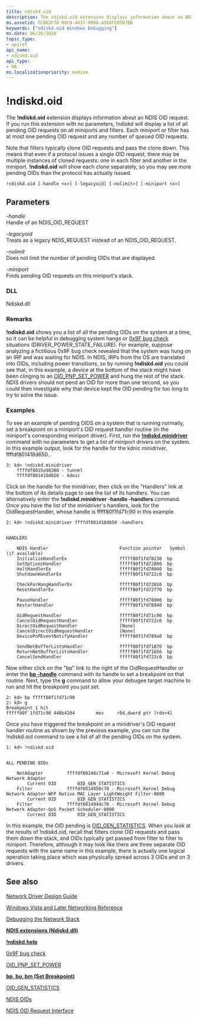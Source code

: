 ```yaml
---
title: ndiskd.oid
description: The ndiskd.oid extension displays information about an NDIS OID request.
ms.assetid: FCDE2F78-98C0-4437-999A-4566FEB5D7BB
keywords: ["ndiskd.oid Windows Debugging"]
ms.date: 06/26/2020
topic_type:
- apiref
api_name:
- ndiskd.oid
api_type:
- NA
ms.localizationpriority: medium
---
```


# !ndiskd.oid

The **!ndiskd.oid** extension displays information about an NDIS OID request. If you run this extension with no parameters, !ndiskd will display a list of all pending OID requests on all miniports and filters. Each miniport or filter has at most one pending OID request and any number of queued OID requests.

Note that filters typically clone OID requests and pass the clone down. This means that even if a protocol issues a single OID request, there may be multiple instances of cloned requests: one in each filter and another in the miniport. **!ndiskd.oid** will show each clone separately, so you may see more pending OIDs than the protocol has actually issued.

```console
!ndiskd.oid [-handle <x>] [-legacyoid] [-nolimit>] [-miniport <x>] 
```

## Parameters

<span id="_______-handle______"></span><span id="_______-HANDLE______"></span> *-handle*   
Handle of an NDIS\_OID\_REQUEST

<span id="_______-legacyoid______"></span><span id="_______-LEGACYOID______"></span> *-legacyoid*   
Treats as a legacy NDIS\_REQUEST instead of an NDIS\_OID\_REQUEST.

<span id="_______-nolimit______"></span><span id="_______-NOLIMIT______"></span> *-nolimit*   
Does not limit the number of pending OIDs that are displayed.

<span id="_______-miniport______"></span><span id="_______-MINIPORT______"></span> *-miniport*   
Finds pending OID requests on this miniport's stack.

### DLL

Ndiskd.dll

### Remarks

**!ndiskd.oid** shows you a list of all the pending OIDs on the system at a time, so it can be helpful in debugging system hangs or [0x9F bug check](bug-check-0x9f--driver-power-state-failure.md) situations (DRIVER\_POWER\_STATE\_FAILURE). For example, suppose analyzing a fictitious 0x9F bug check revealed that the system was hung on an IRP and was waiting for NDIS. In NDIS, IRPs from the OS are translated into OIDs, including power transitions, so by running **!ndiskd.oid** you could see that, in this example, a device at the bottom of the stack might have been clinging to an [OID\_PNP\_SET\_POWER](https://docs.microsoft.com/windows-hardware/drivers/network/oid-pnp-set-power) and hung the rest of the stack. NDIS drivers should not pend an OID for more than one second, so you could then investigate why that device kept the OID pending for too long to try to solve the issue.

### Examples

To see an example of pending OIDS on a system that is running normally, set a breakpoint on a miniport's OID request handler routine (in the miniport's corresponding miniport driver). First, run the [**!ndiskd.minidriver**](-ndiskd-minidriver.md) command with no parameters to get a list of miniport drivers on the system. In this example output, look for the handle for the kdnic minidriver, ffffdf801418d650..

```console
3: kd> !ndiskd.minidriver
    ffffdf8015a98380 - tunnel
    ffffdf801418d650 - kdnic
```

Click on the handle for the minidriver, then click on the "Handlers" link at the bottom of its details page to see the list of its handlers. You can alternatively enter the **!ndiskd.minidriver -handle -handlers** command. Once you have the list of the minidriver's handlers, look for the OidRequestHandler, whose handle is fffff80f1fd71c90 in this example.

```console
2: kd> !ndiskd.minidriver ffffdf801418d650 -handlers


HANDLERS

    NDIS Handler                           Function pointer   Symbol (if available)
    InitializeHandlerEx                    fffff80f1fd78230  bp
    SetOptionsHandler                      fffff80f1fd72800  bp
    HaltHandlerEx                          fffff80f1fd78040  bp
    ShutdownHandlerEx                      fffff80f1fd722c0  bp

    CheckForHangHandlerEx                  fffff80f1fd72810  bp
    ResetHandlerEx                         fffff80f1fd72f70  bp

    PauseHandler                           fffff80f1fd78000  bp
    RestartHandler                         fffff80f1fd78940  bp

    OidRequestHandler                      fffff80f1fd71c90  bp
    CancelOidRequestHandler                fffff80f1fd722c0  bp
    DirectOidRequestHandler                [None]
    CancelDirectOidRequestHandler          [None]
    DevicePnPEventNotifyHandler            fffff80f1fd789a0  bp

    SendNetBufferListsHandler              fffff80f1fd71870  bp
    ReturnNetBufferListsHandler            fffff80f1fd71b50  bp
    CancelSendHandler                      fffff80f1fd722c0  bp
```

Now either click on the "bp" link to the right of the OidRequestHandler or enter the [**bp -handle**](bp--bu--bm--set-breakpoint-.md) command with its handle to set a breakpoint on that routine. Next, type the **g** command to allow your debugee target machine to run and hit the breakpoint you just set.

```console
2: kd> bp fffff80f1fd71c90
2: kd> g
Breakpoint 1 hit
fffff80f`1fd71c90 448b4204        mov     r8d,dword ptr [rdx+4]
```

Once you have triggered the breakpoint on a minidriver's OID request handler routine as shown by the previous example, you can run the !ndiskd.oid command to see a list of all the pending OIDs on the system.

```console
1: kd> !ndiskd.oid


ALL PENDING OIDs

    NetAdapter         ffffdf80140c71a0 - Microsoft Kernel Debug Network Adapter
        Current OID        OID_GEN_STATISTICS
    Filter             ffffdf8014950c70 - Microsoft Kernel Debug Network Adapter-WFP Native MAC Layer LightWeight Filter-0000
        Current OID        OID_GEN_STATISTICS
    Filter             ffffdf801494dc70 - Microsoft Kernel Debug Network Adapter-QoS Packet Scheduler-0000
        Current OID        OID_GEN_STATISTICS
```

In this example, the OID pending is [OID\_GEN\_STATISTICS](https://docs.microsoft.com/windows-hardware/drivers/network/oid-gen-statistics). When you look at the results of !ndiskd.oid, recall that filters clone OID requests and pass them down the stack, and OIDs typically get passed from filter to filter to miniport. Therefore, although it may look like there are three separate OID requests with the same name in this example, there is actually one logical operation taking place which was physically spread across 3 OIDs and on 3 drivers.

## See also

[Network Driver Design Guide](https://docs.microsoft.com/windows-hardware/drivers/network/index)

[Windows Vista and Later Networking Reference](https://docs.microsoft.com/windows-hardware/drivers/ddi/_netvista/)

[Debugging the Network Stack](https://channel9.msdn.com/Shows/Defrag-Tools/Defrag-Tools-175-Debugging-the-Network-Stack)

[**NDIS extensions (Ndiskd.dll)**](ndis-extensions--ndiskd-dll-.md)

[**!ndiskd.help**](-ndiskd-help.md)

[0x9F bug check](bug-check-0x9f--driver-power-state-failure.md)

[OID\_PNP\_SET\_POWER](https://docs.microsoft.com/windows-hardware/drivers/network/oid-pnp-set-power)

[**bp, bu, bm (Set Breakpoint)**](bp--bu--bm--set-breakpoint-.md)

[OID\_GEN\_STATISTICS](https://docs.microsoft.com/windows-hardware/drivers/network/oid-gen-statistics)

[NDIS OIDs](https://docs.microsoft.com/windows-hardware/drivers/ddi/_netvista/)

[NDIS OID Request Interface](https://docs.microsoft.com/windows-hardware/drivers/ddi/_netvista/)
